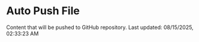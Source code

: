 # Auto Push File

Content that will be pushed to GitHub repository.
Last updated: 08/15/2025, 02:33:23 AM